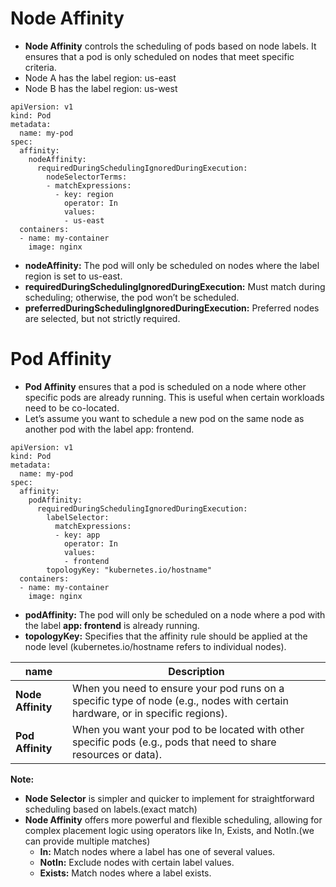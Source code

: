 # Node Affinity
- **Node Affinity** controls the scheduling of pods based on node labels. It ensures that a pod is only scheduled on nodes that meet specific criteria.
- Node A has the label region: us-east
- Node B has the label region: us-west
```
apiVersion: v1
kind: Pod
metadata:
  name: my-pod
spec:
  affinity:
    nodeAffinity:
      requiredDuringSchedulingIgnoredDuringExecution:
        nodeSelectorTerms:
        - matchExpressions:
          - key: region
            operator: In
            values:
            - us-east
  containers:
  - name: my-container
    image: nginx
```
- **nodeAffinity:** The pod will only be scheduled on nodes where the label region is set to us-east.
- **requiredDuringSchedulingIgnoredDuringExecution:** Must match during scheduling; otherwise, the pod won’t be scheduled.
- **preferredDuringSchedulingIgnoredDuringExecution:** Preferred nodes are selected, but not strictly required.

# Pod Affinity
- **Pod Affinity** ensures that a pod is scheduled on a node where other specific pods are already running. This is useful when certain workloads need to be co-located.
- Let’s assume you want to schedule a new pod on the same node as another pod with the label app: frontend.
```
apiVersion: v1
kind: Pod
metadata:
  name: my-pod
spec:
  affinity:
    podAffinity:
      requiredDuringSchedulingIgnoredDuringExecution:
        labelSelector:
          matchExpressions:
          - key: app
            operator: In
            values:
            - frontend
        topologyKey: "kubernetes.io/hostname"
  containers:
  - name: my-container
    image: nginx
```
- **podAffinity:** The pod will only be scheduled on a node where a pod with the label **app: frontend** is already running.
- **topologyKey:** Specifies that the affinity rule should be applied at the node level (kubernetes.io/hostname refers to individual nodes).

| name | Description |
| --- | --- |
| **Node Affinity** | When you need to ensure your pod runs on a specific type of node (e.g., nodes with certain hardware, or in specific regions). |
| **Pod Affinity**| When you want your pod to be located with other specific pods (e.g., pods that need to share resources or data). |

**Note:**
- **Node Selector** is simpler and quicker to implement for straightforward scheduling based on labels.(exact match)
- **Node Affinity** offers more powerful and flexible scheduling, allowing for complex placement logic using operators like In, Exists, and NotIn.(we can provide multiple matches)
    - **In:** Match nodes where a label has one of several values.
    - **NotIn:** Exclude nodes with certain label values.
    - **Exists:** Match nodes where a label exists.

